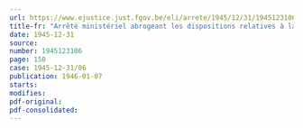 ```yaml
---
url: https://www.ejustice.just.fgov.be/eli/arrete/1945/12/31/1945123106/justel
title-fr: "Arrêté ministériel abrogeant les dispositions relatives à la mobilisation du froment (abrogé par AM 18-08-1946, art. 2)"
date: 1945-12-31
source:
number: 1945123106
page: 150
case: 1945-12-31/06
publication: 1946-01-07
starts:
modifies:
pdf-original:
pdf-consolidated:
---
```



